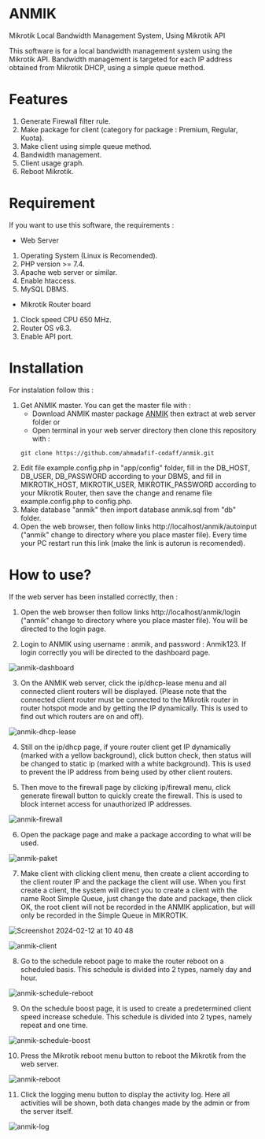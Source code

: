 # ANMIK
Mikrotik Local Bandwidth Management System, Using Mikrotik API

This software is for a local bandwidth management system using the Mikrotik API. Bandwidth management is targeted for each IP address obtained from Mikrotik DHCP, using a simple queue method.

# Features
1. Generate Firewall filter rule.
2. Make package for client (category for package : Premium, Regular, Kuota).
3. Make client using simple queue method.
4. Bandwidth management.
5. Client usage graph.
6. Reboot Mikrotik.

# Requirement
If you want to use this software, the requirements :
- Web Server
1. Operating System (Linux is Recomended).
2. PHP version >= 7.4.
3. Apache web server or similar.
4. Enable htaccess.
5. MySQL DBMS.
- Mikrotik Router board
1. Clock speed CPU 650 MHz.
2. Router OS v6.3.
3. Enable API port.

# Installation
For instalation follow this :
1. Get ANMIK master. You can get the master file with :
   - Download ANMIK master package [ANMIK](https://github.com/ahmadafif-codaff/anmik/archive/refs/heads/master.zip) then extract at web server folder or
   - Open terminal in your web server directory then clone this repository with :
   ```shel
   git clone https://github.com/ahmadafif-codaff/anmik.git
   ```
2. Edit file example.config.php in "app/config" folder, fill in the DB_HOST, DB_USER, DB_PASSWORD according to your DBMS, and fill in MIKROTIK_HOST, MIKROTIK_USER, MIKROTIK_PASSWORD according to your Mikrotik Router, then save the change and rename file example.config.php to config.php.
3. Make database "anmik" then import database anmik.sql from "db" folder.
4. Open the web browser, then follow links http://localhost/anmik/autoinput ("anmik" change to directory where you place master file). Every time your PC restart run this link (make the link is autorun is recomended).

# How to use?
If the web server has been installed correctly, then :
1. Open the web browser then follow links http://localhost/anmik/login ("anmik" change to directory where you place master file). You will be directed to the login page.

2. Login to ANMIK using username : anmik, and password : Anmik123. If login correctly you will be directed to the dashboard page.

![anmik-dashboard](https://github.com/ahmadafif-codaff/master-img/assets/146537873/69e133c4-f669-4903-8f7b-d80608f9f8e6)

3. On the ANMIK web server, click the ip/dhcp-lease menu and all connected client routers will be displayed. (Please note that the connected client router must be connected to the Mikrotik router in router hotspot mode and by getting the IP dynamically. This is used to find out which routers are on and off).

![anmik-dhcp-lease](https://github.com/ahmadafif-codaff/master-img/assets/146537873/498113f1-a71e-4971-a661-0d0874310487)

4. Still on the ip/dhcp page, if youre router client get IP dynamically (marked with a yellow background), click button check, then status will be changed to static ip (marked with a white background). This is used to prevent the IP address from being used by other client routers.

5. Then move to the firewall page by clicking ip/firewall menu, click generate firewall button to quickly create the firewall. This is used to block internet access for unauthorized IP addresses.

![anmik-firewall](https://github.com/ahmadafif-codaff/master-img/assets/146537873/dc4ade8b-7491-44f5-b0e4-f5a393ac4a52)

6. Open the package page and make a package according to what will be used.

![anmik-paket](https://github.com/ahmadafif-codaff/master-img/assets/146537873/8f0b4eac-856d-4718-8846-ecce15201ca8)

7. Make client with clicking client menu, then create a client according to the client router IP and the package the client will use. When you first create a client, the system will direct you to create a client with the name Root Simple Queue, just change the date and package, then click OK, the root client will not be recorded in the ANMIK application, but will only be recorded in the Simple Queue in MIKROTIK.

![Screenshot 2024-02-12 at 10 40 48](https://github.com/ahmadafif-codaff/master-img/assets/146537873/7a2eaf24-8abe-46b9-a8ef-cf5371abd672)

![anmik-client](https://github.com/ahmadafif-codaff/master-img/assets/146537873/da519282-b4e6-4405-a624-904055b636fc)

8. Go to the schedule reboot page to make the router reboot on a scheduled basis. This schedule is divided into 2 types, namely day and hour.

![anmik-schedule-reboot](https://github.com/ahmadafif-codaff/master-img/assets/146537873/e7704ab1-62fc-4df8-9ce1-3b17cbc8336c)

9. On the schedule boost page, it is used to create a predetermined client speed increase schedule. This schedule is divided into 2 types, namely repeat and one time.

![anmik-schedule-boost](https://github.com/ahmadafif-codaff/master-img/assets/146537873/a697bd05-db4a-4b9c-bfd8-a14847fc7482)

10. Press the Mikrotik reboot menu button to reboot the Mikrotik from the web server.

![anmik-reboot](https://github.com/ahmadafif-codaff/master-img/assets/146537873/03f7fbb7-86ea-437d-be22-180619d15a97)

11. Click the logging menu button to display the activity log. Here all activities will be shown, both data changes made by the admin or from the server itself.

![anmik-log](https://github.com/ahmadafif-codaff/master-img/assets/146537873/4cf8f2c3-c5ab-4a5c-953c-950b3c91a140)



